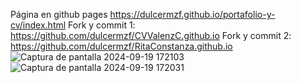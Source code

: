 Página en github pages https://dulcermzf.github.io/portafolio-y-cv/index.html
Fork y commit 1: https://github.com/dulcermzf/CVValenzC.github.io
Fork y commit 2: https://github.com/dulcermzf/RitaConstanza.github.io
![Captura de pantalla 2024-09-19 172103](https://github.com/user-attachments/assets/7bf1f05c-e5e8-4159-99b9-72814b18d9a0)
![Captura de pantalla 2024-09-19 172031](https://github.com/user-attachments/assets/7593a2fb-9e6f-4c22-90e1-e739f8e28adb)


